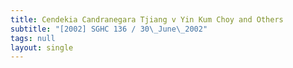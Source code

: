 ```yaml
---
title: Cendekia Candranegara Tjiang v Yin Kum Choy and Others
subtitle: "[2002] SGHC 136 / 30\_June\_2002"
tags: null
layout: single
---
```


